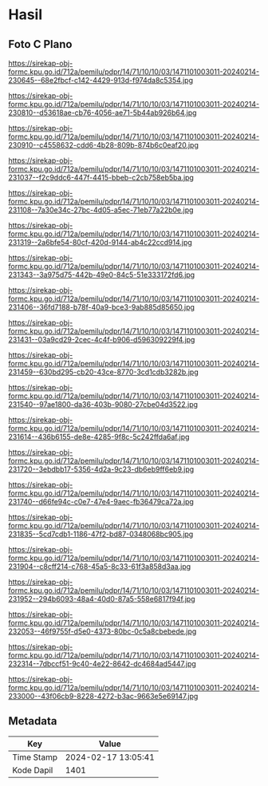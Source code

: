 # Hasil

## Foto C Plano

https://sirekap-obj-formc.kpu.go.id/712a/pemilu/pdpr/14/71/10/10/03/1471101003011-20240214-230645--68e2fbcf-c142-4429-913d-f974da8c5354.jpg

https://sirekap-obj-formc.kpu.go.id/712a/pemilu/pdpr/14/71/10/10/03/1471101003011-20240214-230810--d53618ae-cb76-4056-ae71-5b44ab926b64.jpg

https://sirekap-obj-formc.kpu.go.id/712a/pemilu/pdpr/14/71/10/10/03/1471101003011-20240214-230910--c4558632-cdd6-4b28-809b-874b6c0eaf20.jpg

https://sirekap-obj-formc.kpu.go.id/712a/pemilu/pdpr/14/71/10/10/03/1471101003011-20240214-231037--f2c9ddc6-447f-4415-bbeb-c2cb758eb5ba.jpg

https://sirekap-obj-formc.kpu.go.id/712a/pemilu/pdpr/14/71/10/10/03/1471101003011-20240214-231108--7a30e34c-27bc-4d05-a5ec-71eb77a22b0e.jpg

https://sirekap-obj-formc.kpu.go.id/712a/pemilu/pdpr/14/71/10/10/03/1471101003011-20240214-231319--2a6bfe54-80cf-420d-9144-ab4c22ccd914.jpg

https://sirekap-obj-formc.kpu.go.id/712a/pemilu/pdpr/14/71/10/10/03/1471101003011-20240214-231343--3a975d75-442b-49e0-84c5-51e333172fd6.jpg

https://sirekap-obj-formc.kpu.go.id/712a/pemilu/pdpr/14/71/10/10/03/1471101003011-20240214-231406--36fd7188-b78f-40a9-bce3-9ab885d85650.jpg

https://sirekap-obj-formc.kpu.go.id/712a/pemilu/pdpr/14/71/10/10/03/1471101003011-20240214-231431--03a9cd29-2cec-4c4f-b906-d596309229f4.jpg

https://sirekap-obj-formc.kpu.go.id/712a/pemilu/pdpr/14/71/10/10/03/1471101003011-20240214-231459--630bd295-cb20-43ce-8770-3cd1cdb3282b.jpg

https://sirekap-obj-formc.kpu.go.id/712a/pemilu/pdpr/14/71/10/10/03/1471101003011-20240214-231540--97ae1800-da36-403b-9080-27cbe04d3522.jpg

https://sirekap-obj-formc.kpu.go.id/712a/pemilu/pdpr/14/71/10/10/03/1471101003011-20240214-231614--436b6155-de8e-4285-9f8c-5c242ffda6af.jpg

https://sirekap-obj-formc.kpu.go.id/712a/pemilu/pdpr/14/71/10/10/03/1471101003011-20240214-231720--3ebdbb17-5356-4d2a-9c23-db6eb9ff6eb9.jpg

https://sirekap-obj-formc.kpu.go.id/712a/pemilu/pdpr/14/71/10/10/03/1471101003011-20240214-231740--d66fe94c-c0e7-47e4-9aec-fb36479ca72a.jpg

https://sirekap-obj-formc.kpu.go.id/712a/pemilu/pdpr/14/71/10/10/03/1471101003011-20240214-231835--5cd7cdb1-1186-47f2-bd87-0348068bc905.jpg

https://sirekap-obj-formc.kpu.go.id/712a/pemilu/pdpr/14/71/10/10/03/1471101003011-20240214-231904--c8cff214-c768-45a5-8c33-61f3a858d3aa.jpg

https://sirekap-obj-formc.kpu.go.id/712a/pemilu/pdpr/14/71/10/10/03/1471101003011-20240214-231952--294b6093-48a4-40d0-87a5-558e6817f94f.jpg

https://sirekap-obj-formc.kpu.go.id/712a/pemilu/pdpr/14/71/10/10/03/1471101003011-20240214-232053--46f9755f-d5e0-4373-80bc-0c5a8cbebede.jpg

https://sirekap-obj-formc.kpu.go.id/712a/pemilu/pdpr/14/71/10/10/03/1471101003011-20240214-232314--7dbccf51-9c40-4e22-8642-dc4684ad5447.jpg

https://sirekap-obj-formc.kpu.go.id/712a/pemilu/pdpr/14/71/10/10/03/1471101003011-20240214-233000--43f06cb9-8228-4272-b3ac-9663e5e69147.jpg


## Metadata

| Key        | Value               |
| ---------- | ------------------- |
| Time Stamp | 2024-02-17 13:05:41 |
| Kode Dapil | 1401                |




